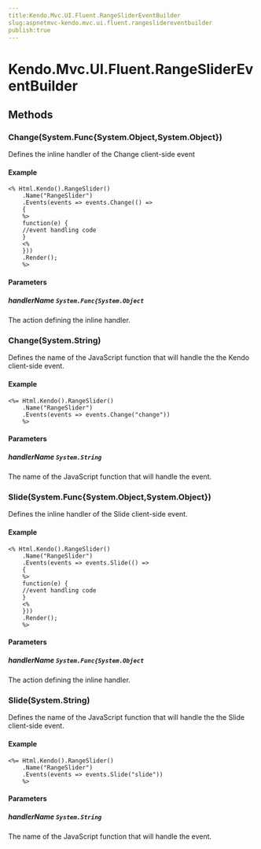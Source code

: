 ```yaml
---
title:Kendo.Mvc.UI.Fluent.RangeSliderEventBuilder
slug:aspnetmvc-kendo.mvc.ui.fluent.rangeslidereventbuilder
publish:true
---
```


# Kendo.Mvc.UI.Fluent.RangeSliderEventBuilder

## Methods

### Change(System.Func{System.Object,System.Object})
Defines the inline handler of the Change client-side event

#### Example
    <% Html.Kendo().RangeSlider()
        .Name("RangeSlider")
        .Events(events => events.Change(() =>
        {
        %>
        function(e) {
        //event handling code
        }
        <%
        }))
        .Render();
        %>

#### Parameters

##### handlerName `System.Func{System.Object`
The action defining the inline handler.

### Change(System.String)
Defines the name of the JavaScript function that will handle the the Kendo client-side event.

#### Example
    <%= Html.Kendo().RangeSlider()
        .Name("RangeSlider")
        .Events(events => events.Change("change"))
        %>

#### Parameters

##### handlerName `System.String`
The name of the JavaScript function that will handle the event.

### Slide(System.Func{System.Object,System.Object})
Defines the inline handler of the Slide client-side event.

#### Example
    <% Html.Kendo().RangeSlider()
        .Name("RangeSlider")
        .Events(events => events.Slide(() =>
        {
        %>
        function(e) {
        //event handling code
        }
        <%
        }))
        .Render();
        %>

#### Parameters

##### handlerName `System.Func{System.Object`
The action defining the inline handler.

### Slide(System.String)
Defines the name of the JavaScript function that will handle the the Slide client-side event.

#### Example
    <%= Html.Kendo().RangeSlider()
        .Name("RangeSlider")
        .Events(events => events.Slide("slide"))
        %>

#### Parameters

##### handlerName `System.String`
The name of the JavaScript function that will handle the event.